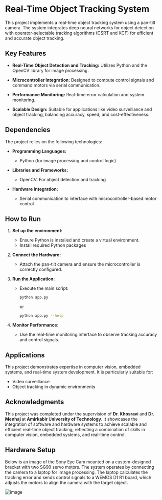 # Real-Time Object Tracking System

This project implements a real-time object tracking system using a pan-tilt camera. The system integrates deep neural networks for object detection with operator-selectable tracking algorithms (CSRT and KCF) for efficient and accurate object tracking.

## Key Features

- **Real-Time Object Detection and Tracking:**
  Utilizes Python and the OpenCV library for image processing.

- **Microcontroller Integration:**
  Designed to compute control signals and command motors via serial communication.

- **Performance Monitoring:**
  Real-time error calculation and system monitoring.

- **Scalable Design:**
  Suitable for applications like video surveillance and object tracking, balancing accuracy, speed, and cost-effectiveness.

## Dependencies

The project relies on the following technologies:

- **Programming Languages:**

  - Python (for image processing and control logic)

- **Libraries and Frameworks:**

  - OpenCV: For object detection and tracking

- **Hardware Integration:**

  - Serial communication to interface with microcontroller-based motor control

## How to Run

1. **Set up the environment:**

   - Ensure Python is installed and create a virtual environment.
   - Install required Python packages

2. **Connect the Hardware:**

   - Attach the pan-tilt camera and ensure the microcontroller is correctly configured.

3. **Run the Application:**

   - Execute the main script:
     ```bash
     python app.py
     ```
     or
     ```bash
     python app.py --help
     ```

4. **Monitor Performance:**

   - Use the real-time monitoring interface to observe tracking accuracy and control signals.

## Applications

This project demonstrates expertise in computer vision, embedded systems, and real-time system development. It is particularly suitable for:

- Video surveillance
- Object tracking in dynamic environments

## Acknowledgments

This project was completed under the supervision of **Dr. Khosravi** and **Dr. Menhaj** at **Amirkabir University of Technology**. It showcases the integration of software and hardware systems to achieve scalable and efficient real-time object tracking, reflecting a combination of skills in computer vision, embedded systems, and real-time control.

## Hardware Setup

Below is an image of the Sony Eye Cam mounted on a custom-designed bracket with two SG90 servo motors. The system operates by connecting the camera to a laptop for image processing. The laptop calculates the tracking error and sends control signals to a WEMOS D1 R1 board, which adjusts the motors to align the camera with the target object.

![image](https://github.com/user-attachments/assets/82c40972-0b1b-41da-9c32-c9be65733ccc)

